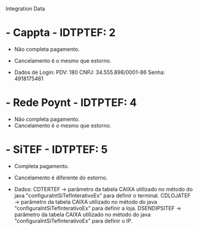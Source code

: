 Integration Data

# - Cappta - IDTPTEF: 2
- Não completa pagamento.
- Cancelamento é o mesmo que estorno.

- Dados de Login:
	PDV: 180
	CNPJ: 34.555.898/0001-86
	Senha: 4918175461

# - Rede Poynt - IDTPTEF: 4
- Não completa pagamento.
- Cancelamento é o mesmo que estorno.

# - SiTEF - IDTPTEF: 5
- Completa pagamento.
- Cancelamento é diferente do estorno.

- Dados:
	CDTERTEF  	 -> parâmetro da tabela CAIXA utilizado no método do java "configuraIntSiTefInterativoEx" para definir o terminal.
	CDLOJATEF 	 -> parâmetro da tabela CAIXA utilizado no método do java "configuraIntSiTefInterativoEx" para definir a loja.
	DSENDIPSITEF -> parâmetro da tabela CAIXA utilizado no método do java "configuraIntSiTefInterativoEx" para definir o IP.